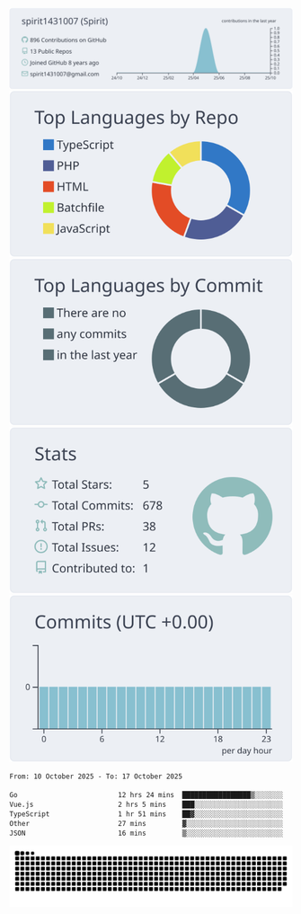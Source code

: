 [![](https://raw.githubusercontent.com/spirit1431007/spirit1431007/master/profile-summary-card-output/nord_bright/0-profile-details.svg)](https://git.io/spiritx)
[![](https://raw.githubusercontent.com/spirit1431007/spirit1431007/master/profile-summary-card-output/nord_bright/1-repos-per-language.svg)](https://git.io/spiritx) [![](https://raw.githubusercontent.com/spirit1431007/spirit1431007/master/profile-summary-card-output/nord_bright/2-most-commit-language.svg)](https://git.io/spiritx)
[![](https://raw.githubusercontent.com/spirit1431007/spirit1431007/master/profile-summary-card-output/nord_bright/3-stats.svg)](https://git.io/spiritx) [![](https://raw.githubusercontent.com/spirit1431007/spirit1431007/master/profile-summary-card-output/nord_bright/4-productive-time.svg)](https://git.io/spiritx)

<!--START_SECTION:waka-->

```txt
From: 10 October 2025 - To: 17 October 2025

Go                         12 hrs 24 mins  █████████████████▒░░░░░░░   69.40 %
Vue.js                     2 hrs 5 mins    ███░░░░░░░░░░░░░░░░░░░░░░   11.65 %
TypeScript                 1 hr 51 mins    ██▓░░░░░░░░░░░░░░░░░░░░░░   10.42 %
Other                      27 mins         ▓░░░░░░░░░░░░░░░░░░░░░░░░   02.54 %
JSON                       16 mins         ▒░░░░░░░░░░░░░░░░░░░░░░░░   01.55 %
```

<!--END_SECTION:waka-->

![contribution](https://github.com/spirit1431007/spirit1431007/blob/output/github-contribution-grid-snake.svg)
